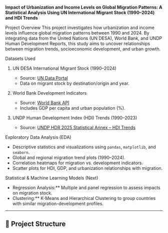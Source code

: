 **Impact of Urbanization and Income Levels on Global Migration Patterns: A Statistical Analysis Using UN International Migrant Stock (1990–2024) and HDI Trends**

Project Overview
This project investigates how urbanization and income levels influence global migration patterns between 1990 and 2024.
By integrating data from the United Nations (UN DESA), World Bank, and UNDP Human Development Reports, this study aims to uncover relationships between migration trends, socioeconomic development, and urban growth.



Datasets Used
1. UN DESA International Migrant Stock (1990–2024)
   - Source: [UN Data Portal](https://www.un.org/development/desa/pd/sites/www.un.org.development.desa.pd/files/undesa_pd_2024_ims_stock_by_sex_destination_and_origin.xlsx)  
   - Data on migrant stock by destination/origin and year.

2. World Bank Development Indicators
   - Source: [World Bank API](https://api.worldbank.org/v2/en/indicator/NY.GDP.PCAP.CD?downloadformat=csv)  
   - Includes GDP per capita and urban population (%).

3. UNDP Human Development Index (HDI) Trends (1990–2023)
   - Source: [UNDP HDR 2025 Statistical Annex – HDI Trends](https://hdr.undp.org/sites/default/files/2025_HDR/HDR25_Statistical_Annex_HDI_Trends_Table.xlsx)  


Exploratory Data Analysis (EDA)
   - Descriptive statistics and visualizations using `pandas`, `matplotlib`, and `seaborn`.  
   - Global and regional migration trend plots (1990–2024).  
   - Correlation heatmaps for migration vs. development indicators.  
   - Scatter plots for HDI, GDP, and urbanization relationships with migration.

Statistical & Machine Learning Models (Next)
   - Regression Analysis:** Multiple and panel regression to assess impacts on migration stock.  
   - Clustering:** K-Means and Hierarchical Clustering to group countries with similar migration-development profiles.



---

## 📂 Project Structure
